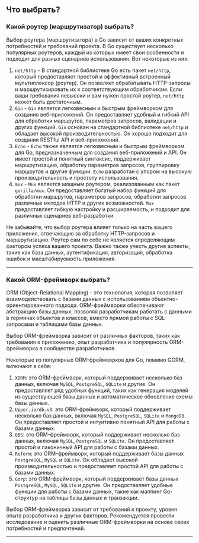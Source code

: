 ## Что выбрать?
### Какой роутер (маршрутизатор) выбрать?
Выбор роутера (маршрутизатора) в Go зависит от ваших конкретных потребностей и требований проекта. В Go существует несколько популярных роутеров, каждый из которых имеет свои особенности и подходит для разных сценариев использования. Вот некоторые из них:

1. `net/http` - В стандартной библиотеке Go есть пакет `net/http`, который предоставляет простой и эффективный встроенный мультиплексор (роутер). Он позволяет обрабатывать HTTP-запросы и маршрутизировать их к соответствующим обработчикам. Если ваши требования невысоки и вам нужен простой роутер, `net/http` может быть достаточным.
2. `Gin` - `Gin` является легковесным и быстрым фреймворком для создания веб-приложений. Он предоставляет удобный и гибкий API для обработки маршрутов, параметров запросов, валидации и других функций. `Gin` основан на стандартной библиотеке `net/http` и обладает высокой производительностью. Он хорошо подходит для создания RESTful API и веб-приложений.
3. `Echo` - `Echo` также является легковесным и быстрым фреймворком для Go, предназначенным для создания веб-приложений и API. Он имеет простой и понятный синтаксис, поддерживает маршрутизацию, обработку параметров запросов, группировку маршрутов и другие функции. `Echo` разработан с упором на высокую производительность и простоту использования.
4. `mux` - `Mux` является мощным роутером, реализованным как пакет `gorilla/mux`. Он предоставляет богатый набор функций для обработки маршрутов, параметров запросов, обработки запросов различных методов HTTP и других возможностей. `Mux` предоставляет гибкую настройку и расширяемость, и подходит для различных сценариев веб-разработки.

Не забывайте, что выбор роутера влияет только на часть вашего приложения, отвечающую за обработку HTTP-запросов и маршрутизацию. Роутер сам по себе не является определяющим фактором успеха вашего проекта. Важно также учесть другие аспекты, такие как база данных, аутентификация, авторизация, обработка ошибок и масштабируемость приложения.

---

### Какой ORM-фреймворк выбрать?

ORM (Object-Relational Mapping) - это технология, которая позволяет взаимодействовать с базами данных с использованием объектно-ориентированного подхода. ORM-фреймворки обеспечивают абстракцию базы данных, позволяя разработчикам работать с данными в терминах объектов и классов, вместо прямой работы с SQL-запросами и таблицами базы данных.

Выбор ORM-фреймворка зависит от различных факторов, таких как требования к приложению, опыт разработчика и популярность ORM-фреймворка в сообществе разработчиков.

Некоторые из популярных ORM-фреймворков для Go, помимо GORM, включают в себя:
1. `XORM`: это ORM-фреймворк, который поддерживает несколько баз данных, включая `MySQL`, `PostgreSQL`, `SQLite` и другие. Он предоставляет ряд удобных функций, таких как генерация моделей из существующей базы данных и автоматическое обновление схемы базы данных.
2. `Upper.io/db.v3`: это ORM-фреймворк, который поддерживает несколько баз данных, включая `MySQL`, `PostgreSQL`, `SQLite` и `MongoDB`. Он предоставляет простой и интуитивно понятный API для работы с базами данных.
3. `QBS`: это ORM-фреймворк, который поддерживает несколько баз данных, включая `MySQL`, `PostgreSQL` и `SQLite`. Он предоставляет простой и лаконичный API для работы с базами данных.
4. `Reform`: это ORM-фреймворк, который поддерживает базы данных `PostgreSQL`, `MySQL` и `SQLite`. Он обладает высокой производительностью и предоставляет простой API для работы с базами данных.
5. `Gorp`: это ORM-фреймворк, который поддерживает базы данных `PostgreSQL`, `MySQL`, `SQLite` и другие. Он предоставляет удобные функции для работы с базами данных, такие как маппинг Go-структур на таблицы базы данных и транзакции.

Выбор ORM-фреймворка зависит от требований к проекту, уровня опыта разработчика и других факторов. Рекомендуется провести исследование и оценить различные ORM-фреймворки на основе своих потребностей и предпочтений.

---